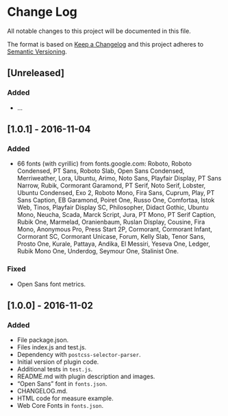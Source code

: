 # Change Log

All notable changes to this project will be documented in this file.

The format is based on [Keep a Changelog](http://keepachangelog.com/) 
and this project adheres to [Semantic Versioning](http://semver.org/).

## [Unreleased]

### Added

- …

## [1.0.1] - 2016-11-04

### Added

- 66 fonts (with cyrillic) from fonts.google.com: Roboto,
  Roboto Condensed, PT Sans, Roboto Slab, Open Sans Condensed,
  Merriweather, Lora, Ubuntu, Arimo, Noto Sans, Playfair Display,
  PT Sans Narrow, Rubik, Cormorant Garamond, PT Serif, Noto Serif,
  Lobster, Ubuntu Condensed, Exo 2, Roboto Mono, Fira Sans, Cuprum, Play,
  PT Sans Caption, EB Garamond, Poiret One, Russo One, Comfortaa, Istok Web,
  Tinos, Playfair Display SC, Philosopher, Didact Gothic, Ubuntu Mono, Neucha,
  Scada, Marck Script, Jura, PT Mono, PT Serif Caption, Rubik One, Marmelad,
  Oranienbaum, Ruslan Display, Cousine, Fira Mono, Anonymous Pro,
  Press Start 2P, Cormorant, Cormorant Infant, Cormorant SC, Cormorant Unicase,
  Forum, Kelly Slab, Tenor Sans, Prosto One, Kurale, Pattaya, Andika,
  El Messiri, Yeseva One, Ledger, Rubik Mono One, Underdog, Seymour One,
  Stalinist One.

### Fixed

- Open Sans font metrics.

## [1.0.0] - 2016-11-02

### Added

- File package.json.
- Files index.js and test.js.
- Dependency with `postcss-selector-parser`.
- Initial version of plugin code.
- Additional tests in `test.js`.
- README.md with plugin description and images.
- “Open Sans” font in `fonts.json`.
- CHANGELOG.md.
- HTML code for measure example.
- Web Core Fonts in `fonts.json`.
